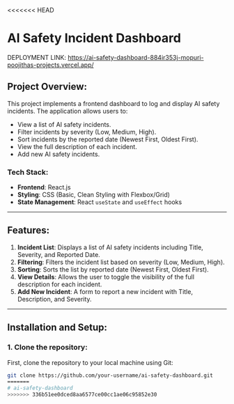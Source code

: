 <<<<<<< HEAD
# AI Safety Incident Dashboard


DEPLOYMENT LINK:  https://ai-safety-dashboard-884ir353j-mopuri-poojithas-projects.vercel.app/


## Project Overview:
This project implements a frontend dashboard to log and display AI safety incidents. The application allows users to:
- View a list of AI safety incidents.
- Filter incidents by severity (Low, Medium, High).
- Sort incidents by the reported date (Newest First, Oldest First).
- View the full description of each incident.
- Add new AI safety incidents.


### **Tech Stack:**
- **Frontend**: React.js
- **Styling**: CSS (Basic, Clean Styling with Flexbox/Grid)
- **State Management**: React `useState` and `useEffect` hooks

---

## Features:
1. **Incident List**: Displays a list of AI safety incidents including Title, Severity, and Reported Date.
2. **Filtering**: Filters the incident list based on severity (Low, Medium, High).
3. **Sorting**: Sorts the list by reported date (Newest First, Oldest First).
4. **View Details**: Allows the user to toggle the visibility of the full description for each incident.
5. **Add New Incident**: A form to report a new incident with Title, Description, and Severity.

---

## Installation and Setup:

### 1. Clone the repository:
First, clone the repository to your local machine using Git:
```bash
git clone https://github.com/your-username/ai-safety-dashboard.git
=======
# ai-safety-dashboard
>>>>>>> 336b51ee0dced8aa6577ce00cc1ae06c95852e30

